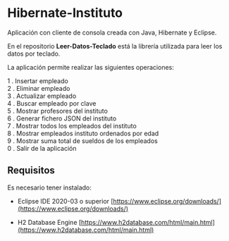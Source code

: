 # Hibernate-Instituto

Aplicación con cliente de consola creada con Java, Hibernate y Eclipse.

En el repositorio **Leer-Datos-Teclado** está la librería utilizada para leer los datos por teclado.

La aplicación permite realizar las siguientes operaciones:

1 . Insertar empleado  
2 . Eliminar empleado  
3 . Actualizar empleado  
4 . Buscar empleado por clave  
5 . Mostrar profesores del instituto  
6 . Generar fichero JSON del instituto  
7 . Mostrar todos los empleados del instituto  
8 . Mostrar empleados instituto ordenados por edad  
9 . Mostrar suma total de sueldos de los empleados  
0 . Salir de la aplicación

## Requisitos

Es necesario tener instalado:

* Eclipse IDE 2020-03 o superior [https://www.eclipse.org/downloads/](https://www.eclipse.org/downloads/)

* H2 Database Engine [https://www.h2database.com/html/main.html](https://www.h2database.com/html/main.html)